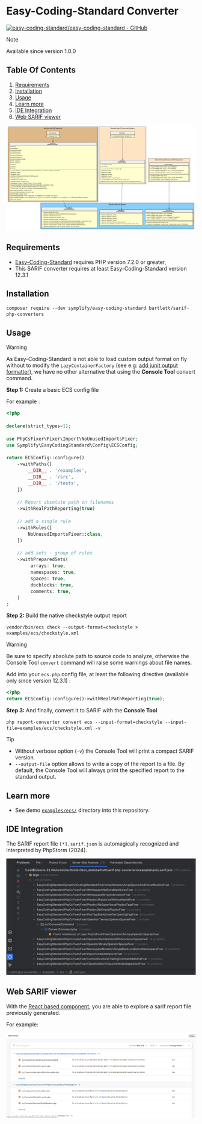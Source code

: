 <!-- markdownlint-disable MD013 -->
# Easy-Coding-Standard Converter

[![easy-coding-standard/easy-coding-standard - GitHub](https://gh-card.dev/repos/easy-coding-standard/easy-coding-standard.svg?fullname=)](https://github.com/easy-coding-standard/easy-coding-standard)

> [!NOTE]
>
> Available since version 1.0.0

## Table Of Contents

1. [Requirements](#requirements)
2. [Installation](#installation)
3. [Usage](#usage)
4. [Learn more](#learn-more)
5. [IDE Integration](#ide-integration)
6. [Web SARIF viewer](#web-sarif-viewer)

![ecs converter](../assets/images/converter-ecs.graphviz.svg)

## Requirements

* [Easy-Coding-Standard][ecs] requires PHP version 7.2.0 or greater,
* This SARIF converter requires at least Easy-Coding-Standard version 12.3.1

## Installation

```shell
composer require --dev symplify/easy-coding-standard bartlett/sarif-php-converters
```

## Usage

> [!WARNING]
>
> As Easy-Coding-Standard is not able to load custom output format on fly without to modify the `LazyContainerFactory`
> (see e.g: [add junit output formatter](https://github.com/easy-coding-standard/easy-coding-standard/pull/212)),
> we have no other alternative that using the **Console Tool** convert command.

**Step 1:** Create a basic ECS config file

For example :

```php
<?php

declare(strict_types=1);

use PhpCsFixer\Fixer\Import\NoUnusedImportsFixer;
use Symplify\EasyCodingStandard\Config\ECSConfig;

return ECSConfig::configure()
    ->withPaths([
        __DIR__ . '/examples',
        __DIR__ . '/src',
        __DIR__ . '/tests',
    ])

    // Report absolute path on filenames
    ->withRealPathReporting(true)

    // add a single rule
    ->withRules([
        NoUnusedImportsFixer::class,
    ])

    // add sets - group of rules
    ->withPreparedSets(
         arrays: true,
         namespaces: true,
         spaces: true,
         docblocks: true,
         comments: true,
    )
;
```

**Step 2:** Build the native checkstyle output report

```shell
vendor/bin/ecs check --output-format=checkstyle > examples/ecs/checkstyle.xml
```

> [!WARNING]
>
> Be sure to specify absolute path to source code to analyze, otherwise the Console Tool `convert` command
> will raise some warnings about file names.
>
> Add into your `ecs.php` config file, at least the following directive (available only since version 12.3.1) :
>
> ```php
> <?php
> return ECSConfig::configure()->withRealPathReporting(true);
> ```

**Step 3:** And finally, convert it to SARIF with the **Console Tool**

```shell
php report-converter convert ecs --input-format=checkstyle --input-file=examples/ecs/checkstyle.xml -v
```

> [!TIP]
>
> * Without verbose option (`-v`) the Console Tool will print a compact SARIF version.
> * `--output-file` option allows to write a copy of the report to a file. By default, the Console Tool will always print the specified report to the standard output.

## Learn more

* See demo [`examples/ecs/`][example-folder] directory into this repository.

## IDE Integration

The SARIF report file `[*].sarif.json` is automagically recognized and interpreted by PhpStorm (2024).

![PHPStorm integration](../assets/images/phpstorm-ecs.png)

## Web SARIF viewer

With the [React based component][sarif-web-component], you are able to explore a sarif report file previously generated.

For example:

![sarif-web-ecs](../assets/images/sarif-web-ecs.png)

[example-folder]: https://github.com/llaville/sarif-php-sdk/blob/1.0/examples/ecs/
[ecs]: https://github.com/easy-coding-standard/easy-coding-standard
[sarif-web-component]: https://github.com/Microsoft/sarif-web-component
